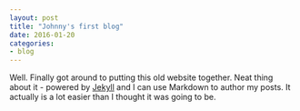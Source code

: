 ```yaml
---
layout: post
title: "Johnny's first blog"
date: 2016-01-20
categories:
- blog
---
```


Well. Finally got around to putting this old website together. Neat thing about it - powered by [Jekyll](http://jekyllrb.com) and I can use Markdown to author my posts. It actually is a lot easier than I thought it was going to be.
